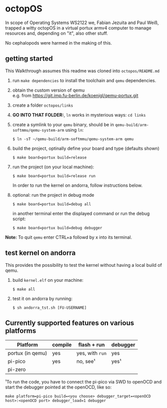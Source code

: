 # octopOS

In scope of Operating Systems WS2122 we, Fabian Jezuita and Paul Weiß, trapped a witty octopOS in a virtual portux armv4 computer to manage resources and, depending on "it", also other stuff.

No cephalopods were harmed in the making of this.

## getting started

This Walkthrough assumes this readme was cloned into `octopos/README.md`

1. run `make dependencies` to install the toolchain and `qemu` dependencies.
2. obtain the custom version of qemu  
e.g. from https://git.imp.fu-berlin.de/koenigl/qemu-portux.git
3. create a folder `octopos/links`
4. **GO INTO THAT FOLDER:**, `ln` works in mysterious ways: `cd links`
5. create a symlink to your `qemu` binary, should be in `qemu-build/arm-softmmu/qemu-system-arm` using `ln`:
    ```
    $ ln -sT ~/qemu-build/arm-softmmu/qemu-system-arm qemu
    ```
6. build the project, optinally define your board and type (defaults shown)
    ```
    $ make board=portux build=release
    ```
7. run the project (on your local machine):
    ```
    $ make board=portux build=release run
    ```
    In order to run the kernel on andorra, follow instructions below.

8. optional: run the project in debug mode
    ```
    $ make board=portux build=debug all
    ```
    in another terminal enter the displayed command or run the debug script:
    ```
    $ make board=portux build=debug debugger
    ```

**Note:** To quit `qemu` enter CTRL+a followd by x into its terminal.

## test kernel on andorra
This provides the possibility to test the kernel without having a local build of qemu.

1. build `kernel.elf` on your machine:
    ```
    $ make all
    ```
2. test it on andorra by running:
    ```
    $ sh andorra_tst.sh [FU-USERNAME]
    ```

## Currently supported features on various platforms

| Platform | compile | flash + run | debugger |
| --- | --- | --- | --- |
| portux (in qemu) | yes | yes, with `run` | yes |
| pi-pico | yes | no, see¹ | yes¹ |
| pi-zero | | | |

¹To run the code, you have to connect the pi-pico via SWD to openOCD and start the debugger pointed at the openOCD, like so:
```
make platform=pi-pico build=<you choose> debugger_target=<openOCD host>:<openOCD port> debugger_load=1 debugger
```
